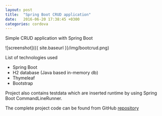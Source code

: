 ```yaml
---
layout: post
title:  "Spring Boot CRUD application"
date:   2016-06-20 17:38:45 +0300
categories: cordova
---
```

Simple CRUD application with Spring Boot

![screenshot]({{ site.baseurl }}/img/bootcrud.png)

List of technologies used
- Spring Boot
- H2 database (Java based in-memory db)
- Thymeleaf
- Bootstrap

Project also contains testdata which are inserted runtime by using Spring Boot CommandLineRunner.

The complete project code can be found from GitHub [repository](https://github.com/juhahinkula/StudentList.git)

